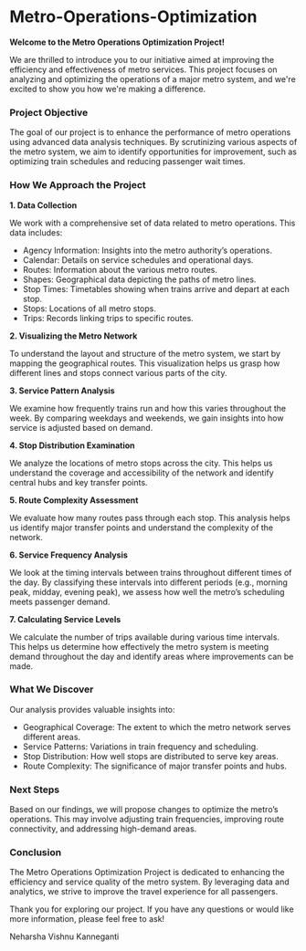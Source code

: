 # Metro-Operations-Optimization

**Welcome to the Metro Operations Optimization Project!**

We are thrilled to introduce you to our initiative aimed at improving the efficiency and effectiveness of metro services. This project focuses on analyzing and optimizing the operations of a major metro system, and we're excited to show you how we're making a difference.

### Project Objective

The goal of our project is to enhance the performance of metro operations using advanced data analysis techniques. By scrutinizing various aspects of the metro system, we aim to identify opportunities for improvement, such as optimizing train schedules and reducing passenger wait times.

### How We Approach the Project

**1. Data Collection**

We work with a comprehensive set of data related to metro operations. This data includes:
- Agency Information: Insights into the metro authority’s operations.
- Calendar: Details on service schedules and operational days.
- Routes: Information about the various metro routes.
- Shapes: Geographical data depicting the paths of metro lines.
- Stop Times: Timetables showing when trains arrive and depart at each stop.
- Stops: Locations of all metro stops.
- Trips: Records linking trips to specific routes.

**2. Visualizing the Metro Network**

To understand the layout and structure of the metro system, we start by mapping the geographical routes. This visualization helps us grasp how different lines and stops connect various parts of the city.

**3. Service Pattern Analysis**

We examine how frequently trains run and how this varies throughout the week. By comparing weekdays and weekends, we gain insights into how service is adjusted based on demand.

**4. Stop Distribution Examination**

We analyze the locations of metro stops across the city. This helps us understand the coverage and accessibility of the network and identify central hubs and key transfer points.

**5. Route Complexity Assessment**

We evaluate how many routes pass through each stop. This analysis helps us identify major transfer points and understand the complexity of the network.

**6. Service Frequency Analysis**

We look at the timing intervals between trains throughout different times of the day. By classifying these intervals into different periods (e.g., morning peak, midday, evening peak), we assess how well the metro’s scheduling meets passenger demand.

**7. Calculating Service Levels**

We calculate the number of trips available during various time intervals. This helps us determine how effectively the metro system is meeting demand throughout the day and identify areas where improvements can be made.

### What We Discover

Our analysis provides valuable insights into:
- Geographical Coverage: The extent to which the metro network serves different areas.
- Service Patterns: Variations in train frequency and scheduling.
- Stop Distribution: How well stops are distributed to serve key areas.
- Route Complexity: The significance of major transfer points and hubs.

### Next Steps

Based on our findings, we will propose changes to optimize the metro’s operations. This may involve adjusting train frequencies, improving route connectivity, and addressing high-demand areas.

### Conclusion

The Metro Operations Optimization Project is dedicated to enhancing the efficiency and service quality of the metro system. By leveraging data and analytics, we strive to improve the travel experience for all passengers.

Thank you for exploring our project. If you have any questions or would like more information, please feel free to ask!

Neharsha Vishnu Kanneganti
